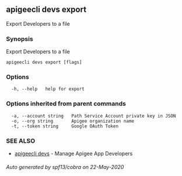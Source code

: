 ## apigeecli devs export

Export Developers to a file

### Synopsis

Export Developers to a file

```
apigeecli devs export [flags]
```

### Options

```
  -h, --help   help for export
```

### Options inherited from parent commands

```
  -a, --account string   Path Service Account private key in JSON
  -o, --org string       Apigee organization name
  -t, --token string     Google OAuth Token
```

### SEE ALSO

* [apigeecli devs](apigeecli_devs.md)	 - Manage Apigee App Developers

###### Auto generated by spf13/cobra on 22-May-2020
